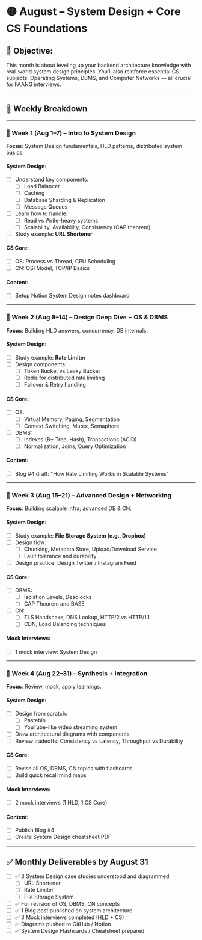 # 🟡 August – System Design + Core CS Foundations

## 🎯 Objective:
This month is about leveling up your backend architecture knowledge with real-world system design principles. You’ll also reinforce essential CS subjects: Operating Systems, DBMS, and Computer Networks — all crucial for FAANG interviews.

---

## 📅 Weekly Breakdown

---

### 📍 Week 1 (Aug 1–7) – Intro to System Design
**Focus**: System Design fundamentals, HLD patterns, distributed system basics.

#### System Design:
- [ ] Understand key components:
  - [ ] Load Balancer
  - [ ] Caching
  - [ ] Database Sharding & Replication
  - [ ] Message Queues
- [ ] Learn how to handle:
  - [ ] Read vs Write-heavy systems
  - [ ] Scalability, Availability, Consistency (CAP theorem)
- [ ] Study example: **URL Shortener**

#### CS Core:
- [ ] OS: Process vs Thread, CPU Scheduling
- [ ] CN: OSI Model, TCP/IP Basics

#### Content:
- [ ] Setup Notion System Design notes dashboard

---

### 📍 Week 2 (Aug 8–14) – Design Deep Dive + OS & DBMS
**Focus**: Building HLD answers, concurrency, DB internals.

#### System Design:
- [ ] Study example: **Rate Limiter**
- [ ] Design components:
  - [ ] Token Bucket vs Leaky Bucket
  - [ ] Redis for distributed rate limiting
  - [ ] Failover & Retry handling

#### CS Core:
- [ ] OS:
  - [ ] Virtual Memory, Paging, Segmentation
  - [ ] Context Switching, Mutex, Semaphore
- [ ] DBMS:
  - [ ] Indexes (B+ Tree, Hash), Transactions (ACID)
  - [ ] Normalization, Joins, Query Optimization

#### Content:
- [ ] Blog #4 draft: "How Rate Limiting Works in Scalable Systems"

---

### 📍 Week 3 (Aug 15–21) – Advanced Design + Networking
**Focus**: Building scalable infra; advanced DB & CN.

#### System Design:
- [ ] Study example: **File Storage System (e.g., Dropbox)**
- [ ] Design flow:
  - [ ] Chunking, Metadata Store, Upload/Download Service
  - [ ] Fault tolerance and durability
- [ ] Design practice: Design Twitter / Instagram Feed

#### CS Core:
- [ ] DBMS:
  - [ ] Isolation Levels, Deadlocks
  - [ ] CAP Theorem and BASE
- [ ] CN:
  - [ ] TLS Handshake, DNS Lookup, HTTP/2 vs HTTP/1.1
  - [ ] CDN, Load Balancing techniques

#### Mock Interviews:
- [ ] 1 mock interview: System Design

---

### 📍 Week 4 (Aug 22–31) – Synthesis + Integration
**Focus**: Review, mock, apply learnings.

#### System Design:
- [ ] Design from scratch:
  - [ ] Pastebin
  - [ ] YouTube-like video streaming system
- [ ] Draw architectural diagrams with components
- [ ] Review tradeoffs: Consistency vs Latency, Throughput vs Durability

#### CS Core:
- [ ] Revise all OS, DBMS, CN topics with flashcards
- [ ] Build quick recall mind maps

#### Mock Interviews:
- [ ] 2 mock interviews (1 HLD, 1 CS Core)

#### Content:
- [ ] Publish Blog #4
- [ ] Create System Design cheatsheet PDF

---

## ✅ Monthly Deliverables by August 31

- [ ] ✅ 3 System Design case studies understood and diagrammed
  - [ ] URL Shortener
  - [ ] Rate Limiter
  - [ ] File Storage System
- [ ] ✅ Full revision of OS, DBMS, CN concepts
- [ ] ✅ 1 Blog post published on system architecture
- [ ] ✅ 3 Mock interviews completed (HLD + CS)
- [ ] ✅ Diagrams pushed to GitHub / Notion
- [ ] ✅ System Design Flashcards / Cheatsheet prepared

